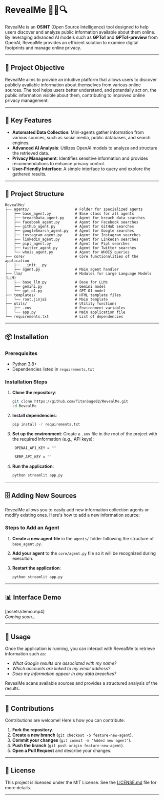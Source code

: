 # RevealMe 🕵️‍♂️🔍

RevealMe is an **OSINT** (Open Source Intelligence) tool designed to help users discover and analyze public information available about them online. By leveraging advanced AI models such as **GPTo1** and **GPTo1-preview** from OpenAI, RevealMe provides an efficient solution to examine digital footprints and manage online privacy.

---

## 🎯 Project Objective

RevealMe aims to provide an intuitive platform that allows users to discover publicly available information about themselves from various online sources. The tool helps users better understand, and potentially act on, the public information visible about them, contributing to improved online privacy management.

---

## 🚀 Key Features

- **Automated Data Collection**: Mini-agents gather information from various sources, such as social media, public databases, and search engines.
- **Advanced AI Analysis**: Utilizes OpenAI models to analyze and structure the retrieved data.
- **Privacy Management**: Identifies sensitive information and provides recommendations to enhance privacy control.
- **User-Friendly Interface**: A simple interface to query and explore the gathered results.

---

## 📂 Project Structure

```
RevealMe/
├── agents/                     # Folder for specialized agents
│   ├── base_agent.py           # Base class for all agents
│   ├── breachData_agent.py     # Agent for breach data searches
│   ├── facebook_agent.py       # Agent for Facebook searches
│   ├── github_agent.py         # Agent for GitHub searches
│   ├── googleSearch_agent.py   # Agent for Google searches
│   ├── instagram_agent.py      # Agent for Instagram searches
│   ├── linkedin_agent.py       # Agent for LinkedIn searches
│   ├── pipl_agent.py           # Agent for Pipl searches
│   ├── twitter_agent.py        # Agent for Twitter searches
│   └── whois_agent.py          # Agent for WHOIS queries
├── core/                       # Core functionalities of the application
│   ├── __init__.py
│   ├── agent.py                # Main agent handler
├── llm/                        # Modules for Large Language Models (LLM)
│   ├── base_llm.py             # Base for LLMs
│   ├── gemini.py               # Gemini model
│   └── gpt_o1.py               # GPT-O1 model
├── templates/                  # HTML template files
│   └── root.jinja2             # Main template
├── utils/                      # Utility functions
│   ├── .env                    # Environment variables
│   └── app.py                  # Main application file
└── requirements.txt            # List of dependencies
```

---

## 📦 Installation

### Prerequisites

- Python 3.8+
- Dependencies listed in `requirements.txt`

### Installation Steps

1. **Clone the repository**:
   ```bash
   git clone https://github.com/TitanSage02/RevealMe.git
   cd RevealMe
   ```

2. **Install dependencies**:
   ```bash
   pip install -r requirements.txt
   ```

3. **Set up the environment**:
   Create a `.env` file in the root of the project with the required information (e.g., API keys):
   ```bash
    OPENAI_API_KEY = ""

    SERP_API_KEY = ""
   ```

4. **Run the application**:
   ```bash
   python streamlit app.py
   ```

---

## 🗄️ Adding New Sources

RevealMe allows you to easily add new information collection agents or modify existing ones. Here's how to add a new information source:

### Steps to Add an Agent

1. **Create a new agent file** in the `agents/` folder following the structure of `base_agent.py`.

2. **Add your agent** to the `core/agent.py` file so it will be recognized during execution.

3. **Restart the application**:
   ```bash
   python streamlit app.py
   ```

---

## 📊 Interface Demo

[assets/demo.mp4]  
*Coming soon...*

---

## 🤖 Usage

Once the application is running, you can interact with RevealMe to retrieve information such as:

- *What Google results are associated with my name?*
- *Which accounts are linked to my email address?*
- *Does my information appear in any data breaches?*

RevealMe scans available sources and provides a structured analysis of the results.

---

## 👥 Contributions

Contributions are welcome! Here's how you can contribute:

1. **Fork the repository**.
2. **Create a new branch** (`git checkout -b feature-new-agent`).
3. **Commit your changes** (`git commit -m 'Added new agent'`).
4. **Push the branch** (`git push origin feature-new-agent`).
5. **Open a Pull Request** and describe your changes.

---

## 📄 License

This project is licensed under the MIT License. 
See the [LICENSE.md](LICENSE.md) file for more details.

---